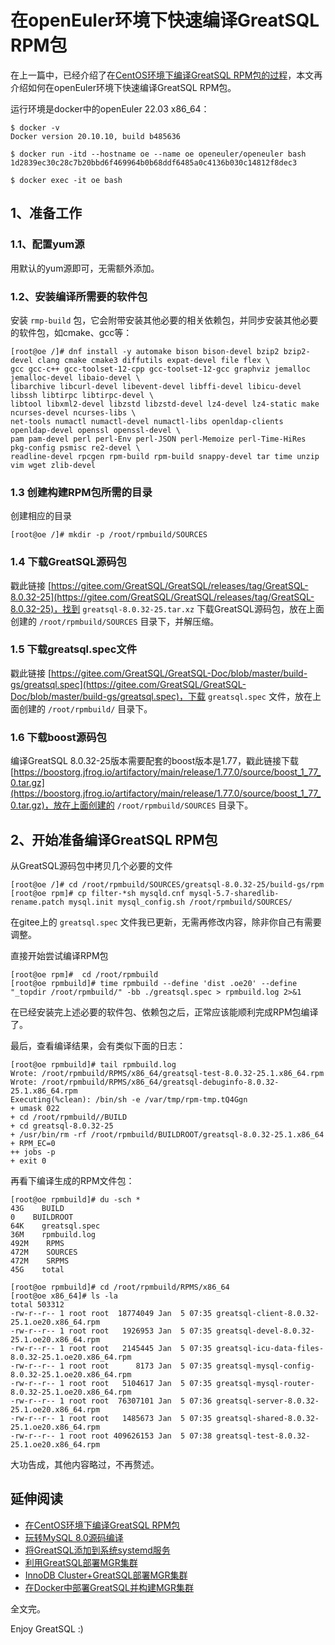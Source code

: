 # 在openEuler环境下快速编译GreatSQL RPM包

在上一篇中，已经介绍了在[CentOS环境下编译GreatSQL RPM包的过程](https://mp.weixin.qq.com/s/IBliENob9nJ594PuAamL9A)，本文再介绍如何在openEuler环境下快速编译GreatSQL RPM包。

运行环境是docker中的openEuler 22.03 x86_64：
```
$ docker -v
Docker version 20.10.10, build b485636

$ docker run -itd --hostname oe --name oe openeuler/openeuler bash
1d2839ec30c28c7b20bbd6f469964b0b68ddf6485a0c4136b030c14812f8dec3

$ docker exec -it oe bash
```

## 1、准备工作
### 1.1、配置yum源
用默认的yum源即可，无需额外添加。

### 1.2、安装编译所需要的软件包
安装 `rmp-build` 包，它会附带安装其他必要的相关依赖包，并同步安装其他必要的软件包，如cmake、gcc等：
```
[root@oe /]# dnf install -y automake bison bison-devel bzip2 bzip2-devel clang cmake cmake3 diffutils expat-devel file flex \
gcc gcc-c++ gcc-toolset-12-cpp gcc-toolset-12-gcc graphviz jemalloc jemalloc-devel libaio-devel \
libarchive libcurl-devel libevent-devel libffi-devel libicu-devel libssh libtirpc libtirpc-devel \
libtool libxml2-devel libzstd libzstd-devel lz4-devel lz4-static make ncurses-devel ncurses-libs \
net-tools numactl numactl-devel numactl-libs openldap-clients openldap-devel openssl openssl-devel \
pam pam-devel perl perl-Env perl-JSON perl-Memoize perl-Time-HiRes pkg-config psmisc re2-devel \
readline-devel rpcgen rpm-build rpm-build snappy-devel tar time unzip vim wget zlib-devel
```

### 1.3 创建构建RPM包所需的目录

创建相应的目录
```
[root@oe /]# mkdir -p /root/rpmbuild/SOURCES
```

### 1.4 下载GreatSQL源码包
戳此链接 [https://gitee.com/GreatSQL/GreatSQL/releases/tag/GreatSQL-8.0.32-25](https://gitee.com/GreatSQL/GreatSQL/releases/tag/GreatSQL-8.0.32-25)，找到 `greatsql-8.0.32-25.tar.xz` 下载GreatSQL源码包，放在上面创建的 `/root/rpmbuild/SOURCES` 目录下，并解压缩。

### 1.5 下载greatsql.spec文件
戳此链接 [https://gitee.com/GreatSQL/GreatSQL-Doc/blob/master/build-gs/greatsql.spec](https://gitee.com/GreatSQL/GreatSQL-Doc/blob/master/build-gs/greatsql.spec)，下载 `greatsql.spec` 文件，放在上面创建的 `/root/rpmbuild/` 目录下。

### 1.6 下载boost源码包
编译GreatSQL 8.0.32-25版本需要配套的boost版本是1.77，戳此链接下载 [https://boostorg.jfrog.io/artifactory/main/release/1.77.0/source/boost_1_77_0.tar.gz](https://boostorg.jfrog.io/artifactory/main/release/1.77.0/source/boost_1_77_0.tar.gz)，放在上面创建的 `/root/rpmbuild/SOURCES` 目录下。

## 2、开始准备编译GreatSQL RPM包

从GreatSQL源码包中拷贝几个必要的文件
```
[root@oe /]# cd /root/rpmbuild/SOURCES/greatsql-8.0.32-25/build-gs/rpm
[root@oe rpm]# cp filter-*sh mysqld.cnf mysql-5.7-sharedlib-rename.patch mysql.init mysql_config.sh /root/rpmbuild/SOURCES/
```

在gitee上的 `greatsql.spec` 文件我已更新，无需再修改内容，除非你自己有需要调整。

直接开始尝试编译RPM包
```
[root@oe rpm]#  cd /root/rpmbuild
[root@oe rpmbuild]# time rpmbuild --define 'dist .oe20' --define "_topdir /root/rpmbuild/" -bb ./greatsql.spec > rpmbuild.log 2>&1
```

在已经安装完上述必要的软件包、依赖包之后，正常应该能顺利完成RPM包编译了。

最后，查看编译结果，会有类似下面的日志：
```
[root@oe rpmbuild]# tail rpmbuild.log
Wrote: /root/rpmbuild/RPMS/x86_64/greatsql-test-8.0.32-25.1.x86_64.rpm
Wrote: /root/rpmbuild/RPMS/x86_64/greatsql-debuginfo-8.0.32-25.1.x86_64.rpm
Executing(%clean): /bin/sh -e /var/tmp/rpm-tmp.tQ4Ggn
+ umask 022
+ cd /root/rpmbuild//BUILD
+ cd greatsql-8.0.32-25
+ /usr/bin/rm -rf /root/rpmbuild/BUILDROOT/greatsql-8.0.32-25.1.x86_64
+ RPM_EC=0
++ jobs -p
+ exit 0
```

再看下编译生成的RPM文件包：
```
[root@oe rpmbuild]# du -sch *
43G    BUILD
0    BUILDROOT
64K    greatsql.spec
36M    rpmbuild.log
492M    RPMS
472M    SOURCES
472M    SRPMS
45G    total

[root@oe rpmbuild]# cd /root/rpmbuild/RPMS/x86_64
[root@oe x86_64]# ls -la
total 503312
-rw-r--r-- 1 root root  18774049 Jan  5 07:35 greatsql-client-8.0.32-25.1.oe20.x86_64.rpm
-rw-r--r-- 1 root root   1926953 Jan  5 07:35 greatsql-devel-8.0.32-25.1.oe20.x86_64.rpm
-rw-r--r-- 1 root root   2145445 Jan  5 07:35 greatsql-icu-data-files-8.0.32-25.1.oe20.x86_64.rpm
-rw-r--r-- 1 root root      8173 Jan  5 07:35 greatsql-mysql-config-8.0.32-25.1.oe20.x86_64.rpm
-rw-r--r-- 1 root root   5104617 Jan  5 07:35 greatsql-mysql-router-8.0.32-25.1.oe20.x86_64.rpm
-rw-r--r-- 1 root root  76307101 Jan  5 07:36 greatsql-server-8.0.32-25.1.oe20.x86_64.rpm
-rw-r--r-- 1 root root   1485673 Jan  5 07:35 greatsql-shared-8.0.32-25.1.oe20.x86_64.rpm
-rw-r--r-- 1 root root 409626153 Jan  5 07:38 greatsql-test-8.0.32-25.1.oe20.x86_64.rpm
```

大功告成，其他内容略过，不再赘述。

## 延伸阅读
- [在CentOS环境下编译GreatSQL RPM包](https://mp.weixin.qq.com/s/IBliENob9nJ594PuAamL9A)
- [玩转MySQL 8.0源码编译](https://mp.weixin.qq.com/s/Lrx-YYYWtHHaxLfY_UZ8GQ)
- [将GreatSQL添加到系统systemd服务](https://mp.weixin.qq.com/s/tSA-DrWT13GN45Csq2tQoA)
- [利用GreatSQL部署MGR集群](https://mp.weixin.qq.com/s/gLaLybt46PqXlV4qWFfyng)
- [InnoDB Cluster+GreatSQL部署MGR集群](https://mp.weixin.qq.com/s/1QUt-rK_5L_UnaLClyve1w)
- [在Docker中部署GreatSQL并构建MGR集群](https://mp.weixin.qq.com/s/CfrYEQD54EXD9mLJJPGs-A)

全文完。

Enjoy GreatSQL :)

